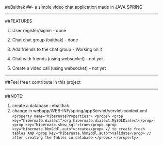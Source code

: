 #eBaithak 
##- a simple video chat application made in JAVA SPRING

*************************************************************************************************************************

##FEATURES
1. User register/signin - done
2. Chat chat group (baithak) - done

3. Add friends to the chat group - Working on it

4. Chat with friends (using websocket) - not yet
5. Create a video call (using websocket) - not yet

*************************************************************************************************************************

##Feel free t contribute in this project

*************************************************************************************************************************

##NOTE:
1. create a database : ebaithak
2. change in webapp/WEB-INF/spring/appServlet/servlet-context.xml
	        ``<property name="hibernateProperties">
            <props>
                <prop key="hibernate.dialect">org.hibernate.dialect.MySQLDialect</prop>
                <prop key="hibernate.show_sql">true</prop>
                <prop key="hibernate.hbm2ddl.auto">create</prop> // to create fresh tables
                AND
                <prop key="hibernate.hbm2ddl.auto">Validate</prop> // after creating the tables in database
            </props>
        </property>``


